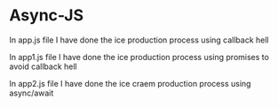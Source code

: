 # Async-JS
In app.js file I have done the ice production process using callback hell

In app1.js file I have done the ice production process using promises to avoid callback hell

In app2.js file I have done the ice craem production process using async/await 
